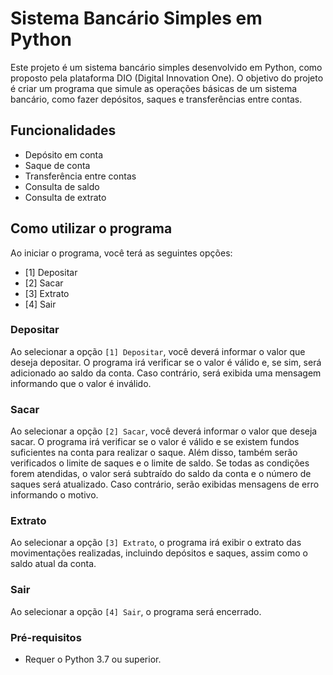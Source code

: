 # Sistema Bancário Simples em Python

Este projeto é um sistema bancário simples desenvolvido em Python, como proposto pela plataforma DIO (Digital Innovation One). O objetivo do projeto é criar um programa que simule as operações básicas de um sistema bancário, como fazer depósitos, saques e transferências entre contas.

## Funcionalidades

- Depósito em conta
- Saque de conta
- Transferência entre contas
- Consulta de saldo
- Consulta de extrato

## Como utilizar o programa

Ao iniciar o programa, você terá as seguintes opções:

- [1] Depositar
- [2] Sacar
- [3] Extrato
- [4] Sair

### Depositar

Ao selecionar a opção `[1] Depositar`, você deverá informar o valor que deseja depositar. O programa irá verificar se o valor é válido e, se sim, será adicionado ao saldo da conta. Caso contrário, será exibida uma mensagem informando que o valor é inválido.

### Sacar

Ao selecionar a opção `[2] Sacar`, você deverá informar o valor que deseja sacar. O programa irá verificar se o valor é válido e se existem fundos suficientes na conta para realizar o saque. Além disso, também serão verificados o limite de saques e o limite de saldo. Se todas as condições forem atendidas, o valor será subtraído do saldo da conta e o número de saques será atualizado. Caso contrário, serão exibidas mensagens de erro informando o motivo.

### Extrato

Ao selecionar a opção `[3] Extrato`, o programa irá exibir o extrato das movimentações realizadas, incluindo depósitos e saques, assim como o saldo atual da conta.

### Sair

Ao selecionar a opção `[4] Sair`, o programa será encerrado.


### Pré-requisitos

- Requer o Python 3.7 ou superior.
